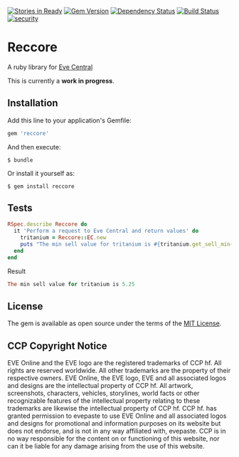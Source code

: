 [![Stories in Ready](https://badge.waffle.io/IceProd/reccore.png?label=ready&title=Ready)](https://waffle.io/IceProd/reccore)
[![Gem Version](https://badge.fury.io/rb/reccore.svg)](http://badge.fury.io/rb/reccore)
[![Dependency Status](https://gemnasium.com/IceProd/reccore.svg)](https://gemnasium.com/IceProd/reccore)
[![Build Status](https://travis-ci.org/IceProd/reccore.svg?branch=master)](https://travis-ci.org/IceProd/reccore)
[![security](https://hakiri.io/github/IceProd/reccore/master.svg)](https://hakiri.io/github/IceProd/reccore/master)

# Reccore

A ruby library for [Eve Central](https://eve-central.com/home/develop.html)

This is currently a **work in progress**. 

## Installation

Add this line to your application's Gemfile:

```ruby
gem 'reccore'
```

And then execute:

    $ bundle

Or install it yourself as:

    $ gem install reccore

## Tests


```ruby
RSpec.describe Reccore do
  it 'Perform a request to Eve Central and return values' do
    tritanium = Reccore::EC.new
    puts "The min sell value for tritanium is #{tritanium.get_sell_min('34')}"
  end
end
```

Result
```ruby
The min sell value for tritanium is 5.25

```

## License

The gem is available as open source under the terms of the [MIT License](http://opensource.org/licenses/MIT).


## CCP Copyright Notice

EVE Online and the EVE logo are the registered trademarks of CCP hf. All rights are reserved worldwide. All other trademarks are the property of their respective owners. EVE Online, the EVE logo, EVE and all associated logos and designs are the intellectual property of CCP hf. All artwork, screenshots, characters, vehicles, storylines, world facts or other recognizable features of the intellectual property relating to these trademarks are likewise the intellectual property of CCP hf. CCP hf. has granted permission to evepaste to use EVE Online and all associated logos and designs for promotional and information purposes on its website but does not endorse, and is not in any way affiliated with, evepaste. CCP is in no way responsible for the content on or functioning of this website, nor can it be liable for any damage arising from the use of this website.

